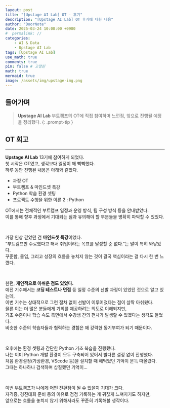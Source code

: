 ```yaml
---
layout: post
title: "[Upstage AI Lab] OT - 후기"
description: "[Upstage AI Lab] OT 후기에 대한 내용"
author: "DoorNote"
date: 2025-03-24 10:00:00 +0900
#  permalink: //
categories:
    - AI & Data
    - Upstage AI Lab
tags: [Upstage AI Lab]
use_math: true
comments: true
pin: false # 고정핀
math: true
mermaid: true
image: /assets/img/upstage-img.png
---
```


## 들어가며

> **Upstage AI Lab** 부트캠프의 OT에 직접 참여하며 느낀점, 앞으로 진행될 예정을 정리했다.
{: .prompt-tip }

## OT 회고

---

**Upstage AI Lab** 13기에 참여하게 되었다.  
첫 시작은 OT였고, 생각보다 일정이 꽤 빡빡했다.  
하루 동안 진행된 내용은 아래와 같았다.

- 과정 OT  
- 부트캠프 & 마인드셋 특강  
- Python 학습 환경 셋팅  
- 프로젝트 수행을 위한 이론 2 : Python

OT에서는 전체적인 부트캠프 일정과 운영 방식, 팀 구성 방식 등을 안내받았다.  
이를 통해 향후 과정에서 기대되는 점과 유의해야 할 부분들을 명확히 파악할 수 있었다.

<br>

가장 인상 깊었던 건 **마인드셋 특강**이었다.  
“부트캠프만 수료했다고 해서 취업이라는 목표를 달성할 순 없다.”는 말이 특히 와닿았다.  
꾸준함, 몰입, 그리고 성장의 흐름을 놓치지 않는 것이 결국 핵심이라는 걸 다시 한 번 느꼈다.

<br>

한편, **개인적으로 아쉬운 점도 있었다.**  
예전 기수에서는 **코딩 테스트나 면접** 등 일정 수준의 선발 과정이 있었던 것으로 알고 있는데,  
이번 기수는 상대적으로 그런 절차 없이 선발이 이루어졌다는 점이 살짝 아쉬웠다.  
물론 이는 더 많은 분들에게 기회를 제공하려는 의도로 이해되지만,  
기초 수준이나 학습 속도 측면에서 수강생 간의 편차가 발생할 수 있겠다는 생각도 들었다.  
비슷한 수준의 학습자들과 협력하는 경험은 꽤 강력한 동기부여가 되기 때문이다.

<br>

오후에는 환경 셋팅과 간단한 Python 기초 복습을 진행했다.  
나는 이미 Python 개발 환경이 모두 구축되어 있어서 별다른 설정 없이 진행했다.  
처음 환경설정(가상환경, VScode 등)을 설치할 때 애먹었던 기억이 문득 떠올랐다.  
그때는 하나하나 검색하며 삽질했던 기억이…

<br>

이번 부트캠프가 나에게 어떤 전환점이 될 수 있을지 기대가 크다.  
자격증, 경진대회 준비 등의 이유로 점점 기록하는 게 귀찮게 느껴지기도 하지만,  
앞으로는 흐름을 놓치지 않기 위해서라도 꾸준히 기록해볼 생각이다.